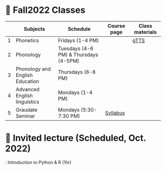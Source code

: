 # 🌿 Fall2022 Classes

| | Subjects | Schedule | Course page | Class materials |
|---|---|---|---|---|
| 1 | Phonetics | Fridays (1-4 PM)  |  | [gTTS](https://github.com/MK316/Fall2022/blob/main/gTTS_simple.ipynb) |
| 2 | Phonology | Tuesdays (4-6 PM) & Thursdays (4-5PM) |  |  |
| 3 | Phonology and English Education | Thursdays (6-8 PM) |  |  |
| 4 | Advanced English linguistics | Mondays (1-4 PM) |  |  |
| 5 | Graudate Seminar | Mondays (5:30-7:30 PM) | [Syllabus](/Grad_Seminar.md) | |


# 🌿 Invited lecture (Scheduled, Oct. 2022)
: Introduction to Python & R (1hr)  



